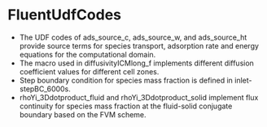 # FluentUdfCodes

* The UDF codes of ads_source_c, ads_source_w, and ads_source_ht provide source terms for species transport, adsorption rate and energy equations for the computational domain. 
* The macro used in diffusivityICMlong_f implements different diffusion coefficient values for different cell zones. 
* Step boundary condition for species mass fraction is defined in inlet-stepBC_6000s. 
* rhoYi_3Ddotproduct_fluid and rhoYi_3Ddotproduct_solid implement flux continuity for species mass fraction at the fluid-solid conjugate boundary based on the FVM scheme.
